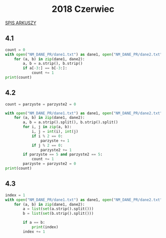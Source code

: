 <h1 align="center">2018 Czerwiec</h1>
 
[SPIS ARKUSZY](https://github.com/wernexnrs123/MATURA-INFORMATYKA/blob/master/dzialy/zadania_arkusze.md)

## 4.1

```py
count = 0
with open("NM_DANE_PR/dane1.txt") as dane1, open("NM_DANE_PR/dane2.txt") as dane2:
    for (a, b) in zip(dane1, dane2):
        a, b = a.strip(), b.strip()
        if a[-3:] == b[-3:]:
            count += 1
print(count)

```

## 4.2

```py
count = parzyste = parzyste2 = 0

with open("NM_DANE_PR/dane1.txt") as dane1, open("NM_DANE_PR/dane2.txt") as dane2:
    for (a, b) in zip(dane1, dane2):
        a, b = a.strip().split(), b.strip().split()
        for i, j in zip(a, b):
            i, j = int(i), int(j)
            if i % 2 == 0:
                parzyste += 1
            if j % 2 == 0:
                parzyste2 += 1
        if parzyste == 5 and parzyste2 == 5:
            count += 1
        parzyste = parzyste2 = 0
print(count)

```

## 4.3

```py
index = 1
with open("NM_DANE_PR/dane1.txt") as dane1, open("NM_DANE_PR/dane2.txt") as dane2:
    for (a, b) in zip(dane1, dane2):
        a = list(set(a.strip().split()))
        b = list(set(b.strip().split()))

        if a == b:
            print(index)
        index += 1

```
